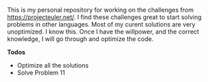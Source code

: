 This is my personal repository for working on the challenges from https://projecteuler.net/. I find these challenges great to start solving problems in other languages.
Most of my curent solutions are very unoptimized. I know this. Once I have the willpower, and the correct knowledge, I will go through and optimize the code.

**Todos**
* Optimize all the solutions
* Solve Problem 11
